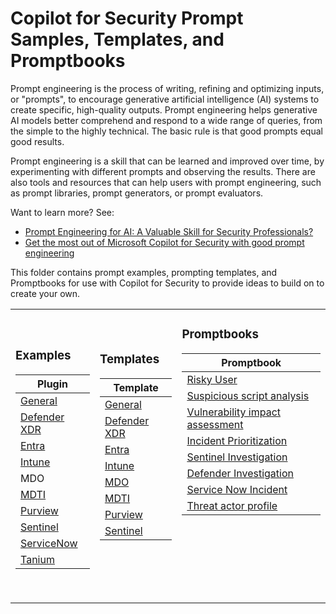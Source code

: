 # Copilot for Security Prompt Samples, Templates, and Promptbooks

Prompt engineering is the process of writing, refining and optimizing inputs, or "prompts", to encourage generative artificial intelligence (AI) systems to create specific, high-quality outputs. Prompt engineering helps generative AI models better comprehend and respond to a wide range of queries, from the simple to the highly technical. The basic rule is that good prompts equal good results.

Prompt engineering is a skill that can be learned and improved over time, by experimenting with different prompts and observing the results. There are also tools and resources that can help users with prompt engineering, such as prompt libraries, prompt generators, or prompt evaluators.

Want to learn more? See:
* <a href="https://rodtrent.substack.com/p/prompt-engineering-for-ai-a-valuable">Prompt Engineering for AI: A Valuable Skill for Security Professionals?</a>
* <a href="https://www.microsoft.com/en-us/security/blog/2024/02/21/get-the-most-out-of-microsoft-copilot-for-security-with-good-prompt-engineering/">Get the most out of Microsoft Copilot for Security with good prompt engineering</a>

This folder contains prompt examples, prompting templates, and Promptbooks for use with Copilot for Security to provide ideas to build on to create your own.

<table>
<tr>
<td>

### Examples

| Plugin |
| ------ |
| [General](https://github.com/rod-trent/Security-Copilot/blob/main/Prompts/Plugins/General.md) |
| [Defender XDR](https://github.com/rod-trent/Security-Copilot/blob/main/Prompts/Plugins/DefenderXDR.md) |
| [Entra](https://github.com/rod-trent/Security-Copilot/blob/main/Prompts/Plugins/Entra.md) |
| [Intune](https://github.com/rod-trent/Security-Copilot/blob/main/Prompts/Plugins/Intune.md) |
| MDO |
| [MDTI](https://github.com/rod-trent/Security-Copilot/blob/main/Prompts/Plugins/MDTI.md) |
| [Purview](https://github.com/rod-trent/Security-Copilot/blob/main/Prompts/Plugins/Purview.md) |
| [Sentinel](https://github.com/rod-trent/Security-Copilot/blob/main/Prompts/Plugins/Sentinel.md) |
| [ServiceNow](https://github.com/rod-trent/Security-Copilot/blob/main/Prompts/Plugins/ServiceNow.md) |
| [Tanium](https://github.com/rod-trent/Security-Copilot/blob/main/Prompts/Plugins/Tanium.md) |

</td>
<td>

### Templates

| Template |
| -------- |
| [General](https://github.com/rod-trent/Security-Copilot/blob/main/Prompts/Templates/Prompt_Template_General_1.md) |
| [Defender XDR](https://github.com/rod-trent/Security-Copilot/blob/main/Prompts/Templates/Prompt_Template_Defender_XDR_1.md) |
| [Entra](https://github.com/rod-trent/Security-Copilot/blob/main/Prompts/Templates/Prompt_Template_Entra_1.md) |
| [Intune](https://github.com/rod-trent/Security-Copilot/blob/main/Prompts/Templates/Prompt_Template_Intune_1.md) |
| [MDO](https://github.com/rod-trent/Security-Copilot/blob/main/Prompts/Templates/Prompt_Template_MDO_1.md) |
| [MDTI](https://github.com/rod-trent/Security-Copilot/blob/main/Prompts/Templates/Prompt_Template_MDTI_1.md) |
| [Purview](https://github.com/rod-trent/Security-Copilot/blob/main/Prompts/Templates/Prompt_Template_Purview_1.md) |
| [Sentinel](https://github.com/rod-trent/Security-Copilot/blob/main/Prompts/Templates/Prompt_Template_Sentinel_1.md) |
<br>
<br>
</td>
<td>

### Promptbooks

| Promptbook |
| -------- |
| [Risky User](https://github.com/rod-trent/Security-Copilot/blob/main/Prompts/Promptbooks/Risky_User.md) |
| [Suspicious script analysis](https://github.com/rod-trent/Security-Copilot/blob/main/Prompts/Promptbooks/Suspicious_Script.md) |
| [Vulnerability impact assessment](https://github.com/rod-trent/Security-Copilot/blob/main/Prompts/Promptbooks/Vulnerability_Assessment.md) |
| [Incident Prioritization](https://github.com/rod-trent/Security-Copilot/blob/main/Prompts/Promptbooks/Incident_Prioritization.md) |
| [Sentinel Investigation](https://github.com/rod-trent/Security-Copilot/blob/main/Prompts/Promptbooks/Sentinel_Investigation.md) |
| [Defender Investigation](https://github.com/rod-trent/Security-Copilot/blob/main/Prompts/Promptbooks/365_Defender_Investigation.md) |
| [Service Now Incident](https://github.com/rod-trent/Security-Copilot/blob/main/Prompts/Promptbooks/Service_Now_Enrichment.md) |
| [Threat actor profile](https://github.com/rod-trent/Security-Copilot/blob/main/Prompts/Promptbooks/Threat_actor_profile.md) |
<br>
<br>
<br>
<br>
<br>
<br>
</td>
</tr>
</table>

